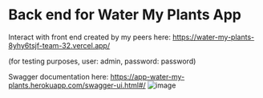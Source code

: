# Back end for Water My Plants App
Interact with front end created by my peers here:
https://water-my-plants-8yhy6tsjf-team-32.vercel.app/

(for testing purposes, user: admin, password: password)


Swagger documentation here:
https://app-water-my-plants.herokuapp.com/swagger-ui.html#/
![image](https://user-images.githubusercontent.com/73509539/116611412-540c7d00-a904-11eb-8155-b3d84a3b3a82.png)
